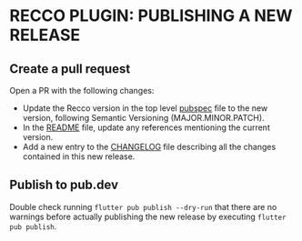 # RECCO PLUGIN: PUBLISHING A NEW RELEASE

## Create a pull request
Open a PR with the following changes:
- Update the Recco version in the top level [pubspec][pubspec] file to the new version, following Semantic Versioning (MAJOR.MINOR.PATCH).
- In the [README][README] file, update any references mentioning the current version.
- Add a new entry to the [CHANGELOG][CHANGELOG] file describing all the changes contained in this new release.

## Publish to pub.dev
Double check running `flutter pub publish --dry-run` that there are no warnings before actually publishing the new release by executing `flutter pub publish`.

[CHANGELOG]:./CHANGELOG.md
[README]:./README.md
[pubspec]:./pubspec.yaml